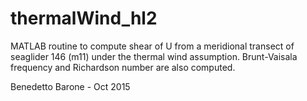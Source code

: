 # thermalWind_hl2

MATLAB routine to compute shear of U from a meridional transect of seaglider 146 (m11) under the thermal wind assumption. Brunt-Vaisala frequency and Richardson number are also computed.

Benedetto Barone - Oct 2015